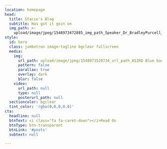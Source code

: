 ```yaml
---
location: homepage
head:
  title: Stacie's Blog
  subtitle: Has got it goin on
  img_path: >-
    upload/image/jpeg/1548973472885_img_path_Speaker_Dr_BradleyPurcell_Thumbnail.jpg
style:
  id: hero
  class: jumbotron image-tagline bgclear fullscreen
  media:
    img:
      url_path: upload/image/jpeg/1548973520734_url_path_ASIRD Blue background.jpg
      pattern: false
      parallax: true
      overlay: dark
      blur: false
    video:
      url_path: null
      type: null
      posterurl_path: null
  sectioncolor: bgclear
  tint_color: 'rgba(0,0,0,0.0)'
cta:
  headline: null
  btnText: <i class="fa fa-caret-down"></i>Read On
  btnType: btn-transparent
  btnLink: '#posts'
  subtext: null

---
```



&nbsp;


